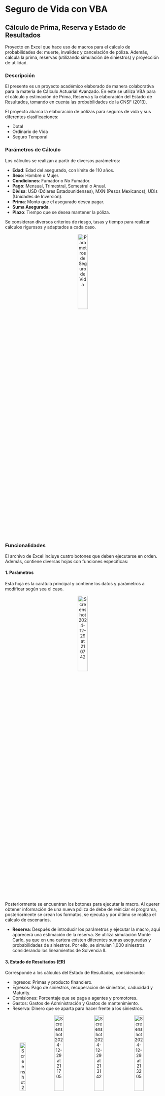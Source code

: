 # Seguro de Vida con VBA

## Cálculo de Prima, Reserva y Estado de Resultados

Proyecto en Excel que hace uso de macros para el cálculo de probabilidades de: muerte, invalidez y cancelación de póliza. Además, calcula la prima, reservas (utilizando simulación de siniestros) y proyección de utilidad.

### Descripción

El presente es un proyecto académico elaborado de manera colaborativa para la materia de Cálculo Actuarial Avanzado. En este se utiliza VBA para el cálculo y estimación de Prima, Reserva y la elaboración del Estado de Resultados, tomando en cuenta las probabilidades de la CNSF (2013).

El proyecto abarca la elaboración de pólizas para seguros de vida y sus diferentes clasificaciones:

- Dotal
- Ordinario de Vida
- Seguro Temporal

### Parámetros de Cálculo

Los cálculos se realizan a partir de diversos parámetros:

- **Edad**: Edad del asegurado, con límite de 110 años.
- **Sexo**: Hombre o Mujer.
- **Condiciones**: Fumador o No Fumador.
- **Pago**: Mensual, Trimestral, Semestral o Anual.
- **Divisa**: USD (Dólares Estadounidenses), MXN (Pesos Mexicanos), UDIs (Unidades de Inversión).
- **Prima**: Monto que el asegurado desea pagar.
- **Suma Asegurada**.
- **Plazo**: Tiempo que se desea mantener la póliza.

Se consideran diversos criterios de riesgo, tasas y tiempo para realizar cálculos rigurosos y adaptados a cada caso.

<div align="center">
  <img src="https://github.com/user-attachments/assets/32f12aa3-a720-46db-a2ca-260abdb99540" alt="Parametros de Seguro de Vida" style="width:25%;">
</div>



### Funcionalidades

El archivo de Excel incluye cuatro botones que deben ejecutarse en orden. Además, contiene diversas hojas con funciones específicas:

#### 1. **Parámetros**

Esta hoja es la carátula principal y contiene los datos y parámetros a modificar según sea el caso.


<div align="center">
  <img width="401" alt="Screenshot 2024-12-29 at 21 07 42" src="https://github.com/user-attachments/assets/b2bedd20-4e37-4552-a14f-57c1da583958" alt="Parámetros de Seguro de Vida" style="width:25%;" />
</div>


Posteriormente se encuentran los botones para ejecutar la macro.
Al querer obtener información de una nueva póliza de debe de reiniciar el programa, posteriormente se crean los formatos, se ejecuta y por último se realiza el cálculo de escenarios.


 
- **Reserva**: Después de introducir los parámetros y ejecutar la macro, aquí aparecerá una estimación de la reserva. Se utiliza simulación Monte Carlo, ya que en una cartera existen diferentes sumas aseguradas y probabilidades de siniestros. Por ello, se simulan 1,000 siniestros considerando los lineamientos de Solvencia II.

#### 3. **Estado de Resultados (ER)**

Corresponde a los cálculos del Estado de Resultados, considerando:

- Ingresos: Primas y producto financiero.
- Egresos: Pago de siniestros, recuperacion de siniestros, caducidad y Maturity.
- Comisiones: Porcentaje que se paga a agentes y promotores.
- Gastos: Gastos de Administración y Gastos de mantenimiento.
- Reserva: Dinero que se aparta para hacer frente a los siniestros.

<div align="center">
  <img width="373" alt="Screenshot 2024-12-29 at 21 14 59" src="https://github.com/user-attachments/assets/6f1199d3-3f8e-4e0a-b860-e83bed80cd81" alt="Ingresos ER" style="width:20%;" />
    <img width="367" alt="Screenshot 2024-12-29 at 21 17 05" src="https://github.com/user-attachments/assets/df0745b7-a713-4356-ac8a-3d5f0b31281c" alt="Egresos ER" style="width:25%;" />
  <img width="524" alt="Screenshot 2024-12-29 at 21 31 42" src="https://github.com/user-attachments/assets/6b474c2e-29d3-4bb1-b34a-eff464e4c08f" alt="Gastos ER" style="width:25%;" />
  <img width="527" alt="Screenshot 2024-12-29 at 21 32 05" src="https://github.com/user-attachments/assets/b5f02eeb-3e11-4a50-8cad-0b550f7f05c7" alt="Reserva ER" style="width:25%;" />
</div>


#### 4. **Mortalidad e Invalidez**

- **MOIn**: Esta hoja contiene tablas de Mortalidad e Invalidez (CNSF, 2013). A partir de estas tablas se calculan probabilidades de supervivencia, mortalidad, invalidez y cancelación del contrato de seguro.

<div align="center">
  <img width="641" alt="Screenshot 2024-12-29 at 21 37 27" src="https://github.com/user-attachments/assets/1aab78c3-0df1-476b-9e33-12c8b12f6d49" alt="Mortalidad e Invalidez" style="width:35%;" />
</div>


#### 5. **Comisiones y Bonos**

Incluye la compensación otorgada al agente y al promotor. Para este proyecto, se asignan de manera arbitraria.

<div align="center">
  <img width="1021" alt="Screenshot 2024-12-29 at 21 40 15" src="https://github.com/user-attachments/assets/1085409d-a76e-4989-964a-60ee6e59b133" alt="Comisiones y Bonos" style="width:80%;" />
</div>

#### 6. **Probabilidades Personales (PP)**

Esta hoja contiene el cálculo de probabilidades del asegurado, considerando los años de la póliza y sus características particulares, se presenta la probabilidad se No Muerte, la probailidad de No Invalidez y por último la propabilidad de No Cancelar la Póliza durante el tiempo de vigencia.

<div align="center">
  <img width="1021" alt="Screenshot 2024-12-29 at 21 43 04" src="https://github.com/user-attachments/assets/f5e79223-7ffb-4db2-aa98-59d3d0b13b1a" alt="Probabilidades" style="width:80%;" />
</div> 



#### 7. **Escenarios**

Genera varios escenarios para simular la siniestralidad y realiza el cálculo de:

- BEL (Best Estimate Liability)
- Percentil
- Reserva de Riesgo en Curso
- Reserva General

Se calculan 1,000 escenarios posibles.

#### 8. **AVR**

Contiene el valor futuro de la inversión de las utilidades, usando como referencia los Certificados de la Tesorería de la Federación (CETES). Para este proyecto, se utilizó la tasa de marzo de 2022.

### Instrucciones

1. Introducir los parámetros en la hoja correspondiente.
2. Reiniciar Programa
3. Ejecutar Bóton de "Dar Formato"
4. Ejecutar (Para cálculo de primas y ER)
5. Cálculo de escenarios


Este proyecto es una demostración del uso de herramientas actuariales mediante VBA en Excel, enfocándose en seguros de vida.
